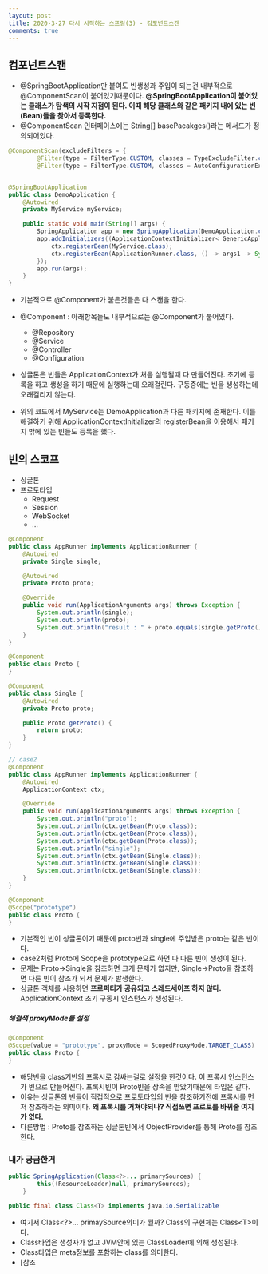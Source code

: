 ```yaml
---
layout: post
title: 2020-3-27 다시 시작하는 스프링(3) - 컴포넌트스캔
comments: true
---
```

## 컴포넌트스캔

- @SpringBootApplication만 붙여도 빈생성과 주입이 되는건 내부적으로 @ComponentScan이 붙어있기때문이다. **@SpringBootApplication이 붙어있는 클래스가 탐색의 시작 지점이 된다. 이때 해당 클래스와 같은 패키지 내에 있는 빈(Bean)들을 찾아서 등록한다.**
- @ComponentScan 인터페이스에는 String[] basePacakges()라는 메서드가 정의되어있다.

```java
@ComponentScan(excludeFilters = {
		@Filter(type = FilterType.CUSTOM, classes = TypeExcludeFilter.class),
		@Filter(type = FilterType.CUSTOM, classes = AutoConfigurationExcludeFilter.class) })


@SpringBootApplication
public class DemoApplication {
	@Autowired
	private MyService myService;

	public static void main(String[] args) {
		SpringApplication app = new SpringApplication(DemoApplication.class);
		app.addInitializers((ApplicationContextInitializer< GenericApplicationContext>) ctx -> {
			ctx.registerBean(MyService.class);
			ctx.registerBean(ApplicationRunner.class, () -> args1 -> System.out.println("Functional Bean Definition"));
		});
		app.run(args);
	}
}
```

- 기본적으로 @Component가 붙은것들은 다 스캔을 한다.
- @Component : 아래항목들도 내부적으로는 @Component가 붙어있다.
  - @Repository
  - @Service
  - @Controller
  - @Configuration

- 싱글톤은 빈들은 ApplicationContext가 처음 실행될때 다 만들어진다. 초기에 등록을 하고 생성을 하기 때문에 실행하는데 오래걸린다. 구동중에는 빈을 생성하는데 오래걸리지 않는다.
- 위의 코드에서 MyService는 DemoApplication과 다른 패키지에 존재한다. 이를 해결하기 위해 ApplicationContextInitializer의 registerBean을 이용해서 패키지 밖에 있는 빈들도 등록을 했다.



## 빈의 스코프

- 싱글톤
- 프로토타입
  - Request
  - Session
  - WebSocket
  - ...

```java
@Component
public class AppRunner implements ApplicationRunner {
    @Autowired
    private Single single;

    @Autowired
    private Proto proto;

    @Override
    public void run(ApplicationArguments args) throws Exception {
        System.out.println(single);
        System.out.println(proto);
        System.out.println("result : " + proto.equals(single.getProto())); // result true
    }
}

@Component
public class Proto {
}

@Component
public class Single {
    @Autowired
    private Proto proto;

    public Proto getProto() {
        return proto;
    }
}

// case2
@Component
public class AppRunner implements ApplicationRunner {
    @Autowired
    ApplicationContext ctx;

    @Override
    public void run(ApplicationArguments args) throws Exception {
        System.out.println("proto");
        System.out.println(ctx.getBean(Proto.class));
        System.out.println(ctx.getBean(Proto.class));
        System.out.println(ctx.getBean(Proto.class));
        System.out.println("single");
        System.out.println(ctx.getBean(Single.class));
        System.out.println(ctx.getBean(Single.class));
        System.out.println(ctx.getBean(Single.class));
    }
}

@Component
@Scope("prototype")
public class Proto {
}
```

- 기본적인 빈이 싱글톤이기 때문에 proto빈과 single에 주입받은 proto는 같은 빈이다.
- case2처럼 Proto에 Scope을 prototype으로 하면 다 다른 빈이 생성이 된다.
- 문제는 Proto->Single을 참조하면 크게 문제가 없지만, Single->Proto을 참조하면 다른 빈이 참조가 되서 문제가 발생한다.
- 싱글톤 객체를 사용하면 **프로퍼티가 공유되고 스레드세이프 하지 않다.** ApplicationContext 초기 구동시 인스턴스가 생성된다.



##### 해결책 proxyMode를 설정

```java
@Component
@Scope(value = "prototype", proxyMode = ScopedProxyMode.TARGET_CLASS)
public class Proto {
}
```

- 해당빈을 class기반의 프록시로 감싸는걸로 설정을 한것이다. 이 프록시 인스턴스가 빈으로 만들어진다. 프록시빈이 Proto빈을 상속을 받았기때문에 타입은 같다.
- 이유는 싱글톤의 빈들이 직접적으로 프로토타입의 빈을 참조하기전에 프록시를 먼저 참조하라는 의미이다. **왜 프록시를 거쳐야되나? 직접쓰면 프로토를 바꿔줄 여지가 없다.**
- 다른방법 : Proto를 참조하는 싱글톤빈에서 ObjectProvider를 통해 Proto를 참조한다.



### 내가 궁금한거

```java
public SpringApplication(Class<?>... primarySources) {
        this((ResourceLoader)null, primarySources);
    }

public final class Class<T> implements java.io.Serializable
```

- 여기서 Class\<?>... primaySource의미가 뭘까? Class의 구현체는 Class\<T>이다.
- Class타입은 생성자가 없고 JVM안에 있는 ClassLoader에 의해 생성된다.
- Class타입은 meta정보를 포함하는 class를 의미한다.
- [참조
